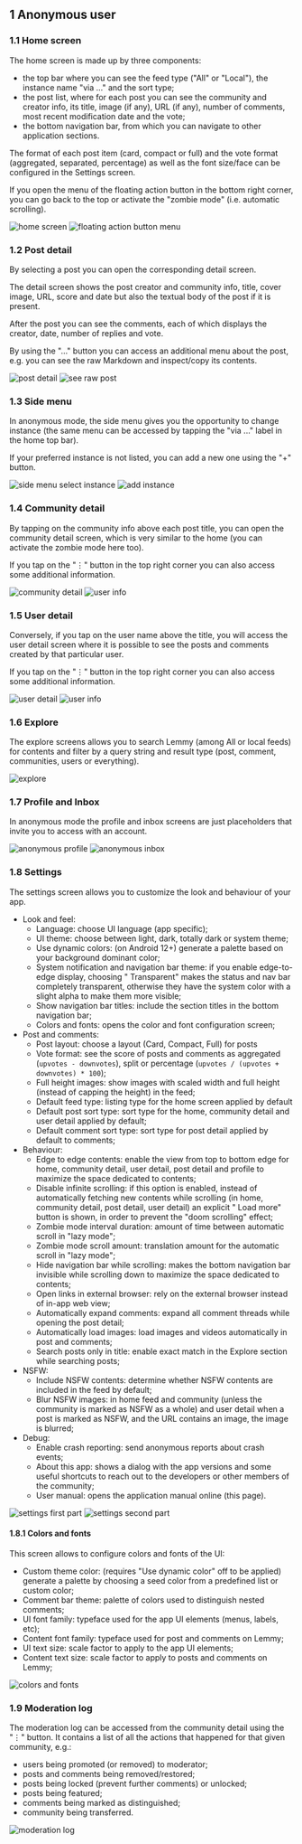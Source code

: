 ## 1 Anonymous user

### 1.1 Home screen

The home screen is made up by three components:

- the top bar where you can see the feed type ("All" or "Local"), the instance name "via ..." and
  the sort type;
- the post list, where for each post you can see the community and creator info, its title,
  image (if any), URL (if any), number of comments, most recent modification date and the vote;
- the bottom navigation bar, from which you can navigate to other application sections.

The format of each post item (card, compact or full) and the vote format (aggregated, separated,
percentage) as well as the font size/face can be configured in the Settings screen.

If you open the menu of the floating action button in the bottom right corner, you can go back to
the top or activate the "zombie mode" (i.e. automatic scrolling).

![home screen](images/anon_post_list.png)
![floating action button menu](images/anon_home_fab.png)

### 1.2 Post detail

By selecting a post you can open the corresponding detail screen.

The detail screen shows the post creator and community info, title, cover image, URL, score and date
but also the textual body of the post if it is present.

After the post you can see the comments, each of which displays the creator, date, number of replies
and vote.

By using the "…" button you can access an additional menu about the post, e.g. you can see the raw
Markdown and inspect/copy its contents.

![post detail](images/anon_post_detail.png)
![see raw post](images/anon_see_raw.png)

### 1.3 Side menu

In anonymous mode, the side menu gives you the opportunity to change instance (the same menu can be
accessed by tapping the "via ..." label in the home top bar).

If your preferred instance is not listed, you can add a new one using the "+" button.

![side menu select instance](images/anon_select_instance.png)
![add instance](images/anon_add_instance.png)

### 1.4 Community detail

By tapping on the community info above each post title, you can open the community detail screen,
which is very similar to the home (you can activate the zombie mode here too).

If you tap on the "⋮" button in the top right corner you can also access some additional
information.

![community detail](images/anon_community_detail.png)
![user info](images/anon_community_info.png)

### 1.5 User detail

Conversely, if you tap on the user name above the title, you will access the user detail screen
where it is possible to see the posts and comments created by that particular user.

If you tap on the "⋮" button in the top right corner you can also access some additional
information.

![user detail](images/anon_user_detail.png)
![user info](images/anon_user_info.png)

### 1.6 Explore

The explore screens allows you to search Lemmy (among All or local feeds) for contents and filter by
a query string and result type (post, comment, communities, users or everything).

![explore](images/anon_explore.png)

### 1.7 Profile and Inbox

In anonymous mode the profile and inbox screens are just placeholders that invite you to access with
an account.

![anonymous profile](images/anon_profile.png)
![anonymous inbox](images/anon_inbox.png)

### 1.8 Settings

The settings screen allows you to customize the look and behaviour of your app.

- Look and feel:
    - Language: choose UI language (app specific);
    - UI theme: choose between light, dark, totally dark or system theme;
    - Use dynamic colors: (on Android 12+) generate a palette based on your background dominant
      color;
    - System notification and navigation bar theme: if you enable edge-to-edge display, choosing "
      Transparent" makes the status and nav bar completely transparent, otherwise they have the
      system color with a slight alpha to make them more visible;
    - Show navigation bar titles: include the section titles in the bottom navigation bar;
    - Colors and fonts: opens the color and font configuration screen;
- Post and comments:
    - Post layout: choose a layout (Card, Compact, Full) for posts
    - Vote format: see the score of posts and comments as aggregated (`upvotes - downvotes`), split
      or percentage (`upvotes / (upvotes + downvotes) * 100`);
    - Full height images: show images with scaled width and full height (instead of capping the
      height) in the feed;
    - Default feed type: listing type for the home screen applied by default
    - Default post sort type: sort type for the home, community detail and user detail applied by
      default;
    - Default comment sort type: sort type for post detail applied by default to comments;
- Behaviour:
    - Edge to edge contents: enable the view from top to bottom edge for home, community detail,
      user detail, post detail and profile to maximize the space dedicated to contents;
    - Disable infinite scrolling: if this option is enabled, instead of automatically fetching new
      contents while scrolling (in home, community detail, post detail, user detail) an explicit "
      Load more" button is shown, in order to prevent the "doom scrolling" effect;
    - Zombie mode interval duration: amount of time between automatic scroll in "lazy mode";
    - Zombie mode scroll amount: translation amount for the automatic scroll in "lazy mode";
    - Hide navigation bar while scrolling: makes the bottom navigation bar invisible while scrolling
      down to maximize the space dedicated to contents;
    - Open links in external browser: rely on the external browser instead of in-app web view;
    - Automatically expand comments: expand all comment threads while opening the post detail;
    - Automatically load images: load images and videos automatically in post and comments;
    - Search posts only in title: enable exact match in the Explore section while searching posts;
- NSFW:
    - Include NSFW contents: determine whether NSFW contents are included in the feed by default;
    - Blur NSFW images: in home feed and community (unless the community is marked as NSFW as a
      whole) and user detail when a post is marked as NSFW, and the URL contains an image, the image
      is blurred;
- Debug:
    - Enable crash reporting: send anonymous reports about crash events;
    - About this app: shows a dialog with the app versions and some useful shortcuts to reach out to
      the developers or other members of the community;
    - User manual: opens the application manual online (this page).

![settings first part](images/anon_settings_1.jpg)
![settings second part](images/anon_settings_2.jpg)

#### 1.8.1 Colors and fonts

This screen allows to configure colors and fonts of the UI:

- Custom theme color: (requires "Use dynamic color" off to be applied) generate a palette by
  choosing a seed color from a predefined list or custom color;
- Comment bar theme: palette of colors used to distinguish nested comments;
- UI font family: typeface used for the app UI elements (menus, labels, etc);
- Content font family: typeface used for post and comments on Lemmy;
- UI text size: scale factor to apply to the app UI elements;
- Content text size: scale factor to apply to posts and comments on Lemmy;

![colors and fonts](images/anon_color_fonts.jpg)

### 1.9 Moderation log

The moderation log can be accessed from the community detail using the "⋮" button. It contains a
list of all the actions that happened for that given community, e.g.:

- users being promoted (or removed) to moderator;
- posts and comments being removed/restored;
- posts being locked (prevent further comments) or unlocked;
- posts being featured;
- comments being marked as distinguished;
- community being transferred.

![moderation log](images/logged_modlog.jpg)
